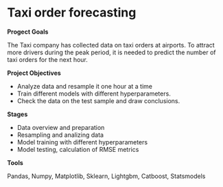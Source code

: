 # Taxi order forecasting

**Progect Goals**

The Taxi company has collected data on taxi orders at airports. To attract more drivers during the peak period, it is needed to predict the number of taxi orders for the next hour.

**Project Objectives**

- Analyze data and resample it one hour at a time
- Train different models with different hyperparameters.
- Check the data on the test sample and draw conclusions.

**Stages**

- Data overview and preparation
- Resampling and analizing data
- Model training with different hyperparameters
- Model testing, calculation of  RMSE metrics

**Tools** 

Pandas, Numpy, Matplotlib, Sklearn,  Lightgbm, Catboost, Statsmodels
